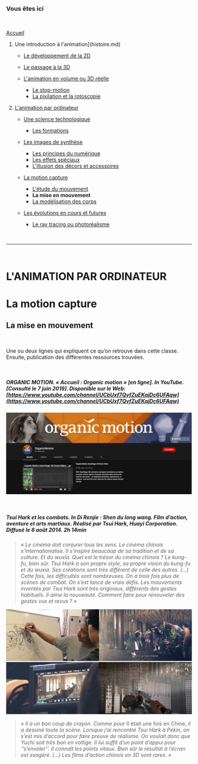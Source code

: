 <br/>

### Vous êtes ici

<br/>

[Accueil](index.md)

1. Une introduction à l'animation](histoire.md)

    - [Le développement de la 2D](2d.md)
    - [Le passage à la 3D](3d.md)
    - [L'animation en volume ou 3D réelle](envolume.md)
    
        * [Le stop-motion](stopmotion.md)
        * [La pixilation et la rotoscopie](pixilation.md)

2. [L'animation par ordinateur](parordinateur.md)

    - [Une science technologique](science.md)
    
        * [Les formations](formation.md)
    
    - [Les images de synthèse](imagesdesynthèse.md)
    
        * [Les principes du numérique](numerique.md)
        * [Les effets spéciaux](effet.md)
        * [L'illusion des décors et accessoires](decor.md)
        
    - [La motion capture]()
    
        * [L'étude du mouvement](etude.md)
        * **La mise en mouvement**
        * [La modélisation des corps](corps.md)

    - [Les évolutions en cours et futures](evolution.md)
    
        * [Le ray tracing ou photoréalisme]()
        
<br/>

--------------------------------------------------------

<br/>

# L'ANIMATION PAR ORDINATEUR
# La motion capture
## La mise en mouvement

<br/>

Une ou deux lignes qui expliquent ce qu’on retrouve dans cette classe. Ensuite, publication des différentes ressources trouvées.

<br/>

##### ORGANIC MOTION. « Accueil : Organic motion » [en ligne]. In YouTube. [Consulté le 7 juin 2019]. Disponible sur le Web: [https://www.youtube.com/channel/UCbUxf7QvfZuEKajDc6UFAqw](https://www.youtube.com/channel/UCbUxf7QvfZuEKajDc6UFAqw)

![Accueil : Organic motion](images/organicmotionyt.JPG "Accueil YouTube : Organic motion")

<br/>

##### Tsui Hark et les combats. In _Di Renjie : Shen du long wang_. Film d’action, aventure et arts martiaux. Réalisé par Tsui Hark, Huayi Corporation. Diffusé le 6 août 2014. 2h 14min

> _« Le cinéma doit conjurer tous les sens. Le cinéma chinois s’internationalise. Il s’inspire beaucoup de sa tradition et de sa culture. Et du wuxia. Quel est le trésor du cinéma chinois ? Le kung-fu, bien sûr. Tsui Hark a son propre style, sa propre vision du kung-fu et du wuxia. Ses créations sont très différent de celle des autres. (...) Cette fois, les difficultés sont nombreuses. On a trois fois plus de scènes de combat. On s’est lancé de vrais défis. Les mouvements inventés par Tsui Hark sont très originaux, différents des gestes habituels. Il aime la nouveauté. Comment faire pour renouveler des gestes vus et revus ? »_

![Tsui Hark et les combats](images/deecombatI.JPG "Découpage d'une scène de combat")
![Tsui Hark et les combats](images/deecombatII.JPG "Découpage d'une scène de combat")

> _« Il a un bon coup de crayon. Comme pour_ II était une fois en Chine, _il a dessiné toute la scène. Lorsque j’ai rencontré Tsui Hark à Pékin, on s’est mis d’accord pour faire preuve de réalisme. On voulait donc que Yuchi soit très bon en voltige. Il lui suffit d’un point d’appui pour ‘’s’envoler’’. Il connaît les points vitaux. Bien sûr le résultat à l’écran est exagéré. (…) Les films d’action chinois en 3D sont rares. »_

<br/>
